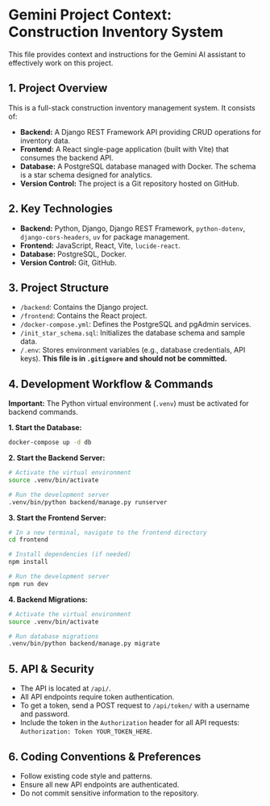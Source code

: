 # Gemini Project Context: Construction Inventory System

This file provides context and instructions for the Gemini AI assistant to effectively work on this project.

## 1. Project Overview

This is a full-stack construction inventory management system. It consists of:

*   **Backend:** A Django REST Framework API providing CRUD operations for inventory data.
*   **Frontend:** A React single-page application (built with Vite) that consumes the backend API.
*   **Database:** A PostgreSQL database managed with Docker. The schema is a star schema designed for analytics.
*   **Version Control:** The project is a Git repository hosted on GitHub.

## 2. Key Technologies

*   **Backend:** Python, Django, Django REST Framework, `python-dotenv`, `django-cors-headers`, `uv` for package management.
*   **Frontend:** JavaScript, React, Vite, `lucide-react`.
*   **Database:** PostgreSQL, Docker.
*   **Version Control:** Git, GitHub.

## 3. Project Structure

*   `/backend`: Contains the Django project.
*   `/frontend`: Contains the React project.
*   `/docker-compose.yml`: Defines the PostgreSQL and pgAdmin services.
*   `/init_star_schema.sql`: Initializes the database schema and sample data.
*   `/.env`: Stores environment variables (e.g., database credentials, API keys). **This file is in `.gitignore` and should not be committed.**

## 4. Development Workflow & Commands

**Important:** The Python virtual environment (`.venv`) must be activated for backend commands.

**1. Start the Database:**
```bash
docker-compose up -d db
```

**2. Start the Backend Server:**
```bash
# Activate the virtual environment
source .venv/bin/activate

# Run the development server
.venv/bin/python backend/manage.py runserver
```

**3. Start the Frontend Server:**
```bash
# In a new terminal, navigate to the frontend directory
cd frontend

# Install dependencies (if needed)
npm install

# Run the development server
npm run dev
```

**4. Backend Migrations:**
```bash
# Activate the virtual environment
source .venv/bin/activate

# Run database migrations
.venv/bin/python backend/manage.py migrate
```

## 5. API & Security

*   The API is located at `/api/`.
*   All API endpoints require token authentication.
*   To get a token, send a POST request to `/api/token/` with a username and password.
*   Include the token in the `Authorization` header for all API requests: `Authorization: Token YOUR_TOKEN_HERE`.

## 6. Coding Conventions & Preferences

*   Follow existing code style and patterns.
*   Ensure all new API endpoints are authenticated.
*   Do not commit sensitive information to the repository.
